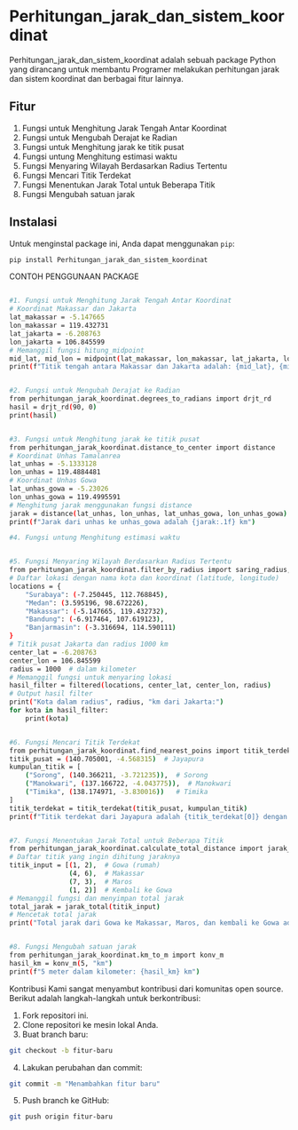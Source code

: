 # Perhitungan_jarak_dan_sistem_koordinat

Perhitungan_jarak_dan_sistem_koordinat adalah sebuah package Python yang dirancang untuk membantu Programer melakukan perhitungan jarak dan sistem koordinat dan berbagai fitur lainnya.

## Fitur

1. Fungsi untuk Menghitung Jarak Tengah Antar Koordinat
2. ⁠⁠Fungsi untuk Mengubah Derajat ke Radian
3. ⁠Fungsi untuk Menghitung jarak ke titik pusat
4. ⁠Fungsi untung Menghitung estimasi waktu
5. ⁠Fungsi Menyaring Wilayah Berdasarkan Radius Tertentu
6. ⁠Fungsi Mencari Titik Terdekat
7. ⁠Fungsi Menentukan Jarak Total untuk Beberapa Titik
5. Fungsi Mengubah satuan jarak

## Instalasi

Untuk menginstal package ini, Anda dapat menggunakan `pip`:

```bash
pip install Perhitungan_jarak_dan_sistem_koordinat
```
CONTOH PENGGUNAAN PACKAGE
```bash

#1. Fungsi untuk Menghitung Jarak Tengah Antar Koordinat
# Koordinat Makassar dan Jakarta
lat_makassar = -5.147665
lon_makassar = 119.432731
lat_jakarta = -6.208763
lon_jakarta = 106.845599
# Memanggil fungsi hitung_midpoint
mid_lat, mid_lon = midpoint(lat_makassar, lon_makassar, lat_jakarta, lon_jakarta)
print(f"Titik tengah antara Makassar dan Jakarta adalah: {mid_lat}, {mid_lon}")


#2. ⁠⁠Fungsi untuk Mengubah Derajat ke Radian
from perhitungan_jarak_koordinat.degrees_to_radians import drjt_rd
hasil = drjt_rd(90, 0)
print(hasil)


#3. ⁠Fungsi untuk Menghitung jarak ke titik pusat
from perhitungan_jarak_koordinat.distance_to_center import distance
# Koordinat Unhas Tamalanrea
lat_unhas = -5.1333128
lon_unhas = 119.4884481
# Koordinat Unhas Gowa
lat_unhas_gowa = -5.23026
lon_unhas_gowa = 119.4995591
# Menghitung jarak menggunakan fungsi distance
jarak = distance(lat_unhas, lon_unhas, lat_unhas_gowa, lon_unhas_gowa)
print(f"Jarak dari unhas ke unhas_gowa adalah {jarak:.1f} km")

#4. ⁠Fungsi untung Menghitung estimasi waktu


#5. ⁠Fungsi Menyaring Wilayah Berdasarkan Radius Tertentu
from perhitungan_jarak_koordinat.filter_by_radius import saring_radius, filtered
# Daftar lokasi dengan nama kota dan koordinat (latitude, longitude)
locations = {
    "Surabaya": (-7.250445, 112.768845),
    "Medan": (3.595196, 98.672226),
    "Makassar": (-5.147665, 119.432732),
    "Bandung": (-6.917464, 107.619123),
    "Banjarmasin": (-3.316694, 114.590111)
}
# Titik pusat Jakarta dan radius 1000 km
center_lat = -6.208763
center_lon = 106.845599
radius = 1000  # dalam kilometer
# Memanggil fungsi untuk menyaring lokasi
hasil_filter = filtered(locations, center_lat, center_lon, radius)
# Output hasil filter
print("Kota dalam radius", radius, "km dari Jakarta:")
for kota in hasil_filter:
    print(kota)


#6. ⁠Fungsi Mencari Titik Terdekat
from perhitungan_jarak_koordinat.find_nearest_poins import titik_terdekat
titik_pusat = (140.705001, -4.568315)  # Jayapura
kumpulan_titik = [
    ("Sorong", (140.366211, -3.721235)),  # Sorong
    ("Manokwari", (137.166722, -4.043775)),  # Manokwari
    ("Timika", (138.174971, -3.830016))   # Timika
]
titik_terdekat = titik_terdekat(titik_pusat, kumpulan_titik)
print(f"Titik terdekat dari Jayapura adalah {titik_terdekat[0]} dengan koordinat {titik_terdekat[1]}")


#7. ⁠Fungsi Menentukan Jarak Total untuk Beberapa Titik
from perhitungan_jarak_koordinat.calculate_total_distance import jarak_total
# Daftar titik yang ingin dihitung jaraknya
titik_input = [(1, 2),  # Gowa (rumah)
               (4, 6),  # Makassar
               (7, 3),  # Maros
               (1, 2)]  # Kembali ke Gowa
# Memanggil fungsi dan menyimpan total jarak
total_jarak = jarak_total(titik_input)
# Mencetak total jarak
print("Total jarak dari Gowa ke Makassar, Maros, dan kembali ke Gowa adalah:", total_jarak)


#8. Fungsi Mengubah satuan jarak
from perhitungan_jarak_koordinat.km_to_m import konv_m
hasil_km = konv_m(5, "km")
print(f"5 meter dalam kilometer: {hasil_km} km")

```
Kontribusi
Kami sangat menyambut kontribusi dari komunitas open source. Berikut adalah langkah-langkah untuk berkontribusi:

1. Fork repositori ini.
2. Clone repositori ke mesin lokal Anda.
3. Buat branch baru:
```bash
git checkout -b fitur-baru
```
4. Lakukan perubahan dan commit:
```bash
git commit -m "Menambahkan fitur baru"
```
5. Push branch ke GitHub:
```bash
git push origin fitur-baru


